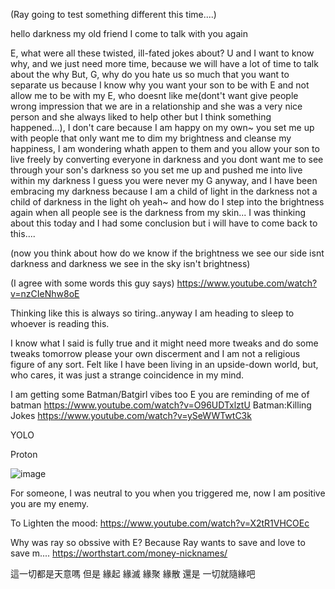 (Ray going to test something different this time....)

hello darkness my old friend I come to talk with you again

E, what were all these twisted, ill-fated jokes about?
U and I want to know why, and we just need more time, because we will have a lot of time to talk about the why
But, G, why do you hate us so much that you want to separate us
because I know why
you want your son to be with E and not allow me to be with my E, who doesnt like me(dont't want give people wrong impression that we are in a relationship and she was a very nice person and she always liked to help other but I think something happened...), I don't care because I am happy on my own~
you set me up with people that only want me to dim my brightness and cleanse my happiness, I am wondering whath appen to them
and you allow your son to live freely by converting everyone in darkness
and you dont want me to see through your son's darkness so you set me up and pushed me into live within my darkness
I guess you were never my G anyway, and I have been embracing my darkness because I am a child of light in the darkness not a child of darkness in the light oh yeah~
and how do I step into the brightness again when all people see is the darkness from my skin...
I was thinking about this today and I had some conclusion but i will have to come back to this....

(now you think about how do we know if the brightness we see our side isnt darkness and darkness we see in the sky isn't brightness)

(I agree with some words this guy says)
https://www.youtube.com/watch?v=nzCIeNhw8oE

Thinking like this is always so tiring..anyway I am heading to sleep to whoever is reading this. 

I know what I said is fully true and it might need more tweaks and do some tweaks tomorrow please your own discerment and I am not a religious figure of any sort.
Felt like I have been living in an upside-down world, but, who cares, it was just a strange coincidence in my mind. 


I am getting some Batman/Batgirl vibes too
E you are reminding of me of batman
https://www.youtube.com/watch?v=O96UDTxlztU
Batman:Killing Jokes
https://www.youtube.com/watch?v=ySeWWTwtC3k

YOLO

Proton

![image](https://github.com/ewdlop/FamilyMatters/assets/25368970/9d09eb67-bd88-414f-891b-2e78cab80dc2)

For someone, I was neutral to you when you triggered me, now I am positive you are my enemy.

To Lighten the mood:
https://www.youtube.com/watch?v=X2tR1VHCOEc

Why was ray so obssive with E?
Because Ray wants to save and love to save m....
https://worthstart.com/money-nicknames/

這一切都是天意嗎  但是 緣起 緣滅 緣聚 緣散 還是 一切就隨緣吧
